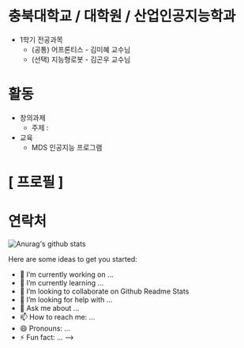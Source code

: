 # 충북대학교 / 대학원 / 산업인공지능학과
- 1학기 전공과목 
  - (공통) 어프론티스 - 김미혜 교수님
  - (선택) 지능형로봇 - 김곤우 교수님

# 활동
- 창의과제
  - 주제 :
- 교육
  - MDS 인공지능 프로그램

# [ 프로필 ]

# 연락처


![Anurag's github stats](https://github-readme-stats.vercel.app/api?username=dmlim)


Here are some ideas to get you started:

- 🔭 I’m currently working on ...
- 🌱 I’m currently learning ...
- 👯 I’m looking to collaborate on Github Readme Stats
- 🤔 I’m looking for help with ...
- 💬 Ask me about ...
- 📫 How to reach me: ...
- 😄 Pronouns: ...
- ⚡ Fun fact: ...
-->
